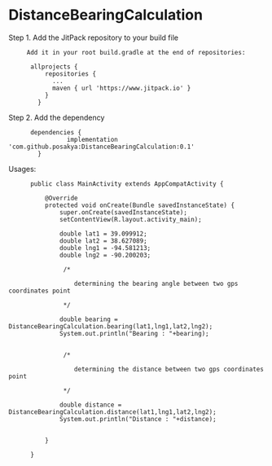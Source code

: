 # DistanceBearingCalculation

Step 1. Add the JitPack repository to your build file
         
         Add it in your root build.gradle at the end of repositories:

          allprojects {
              repositories {
                ...
                maven { url 'https://www.jitpack.io' }
              }
            }
            
Step 2. Add the dependency

          dependencies {
                    implementation 'com.github.posakya:DistanceBearingCalculation:0.1'
            }
            
Usages:

          public class MainActivity extends AppCompatActivity {

              @Override
              protected void onCreate(Bundle savedInstanceState) {
                  super.onCreate(savedInstanceState);
                  setContentView(R.layout.activity_main);

                  double lat1 = 39.099912;
                  double lat2 = 38.627089;
                  double lng1 = -94.581213;
                  double lng2 = -90.200203;

                   /*

                      determining the bearing angle between two gps coordinates point

                   */

                  double bearing = DistanceBearingCalculation.bearing(lat1,lng1,lat2,lng2);
                  System.out.println("Bearing : "+bearing);


                   /*

                      determining the distance between two gps coordinates point

                   */

                  double distance = DistanceBearingCalculation.distance(lat1,lng1,lat2,lng2);
                  System.out.println("Distance : "+distance);


              }

          }
